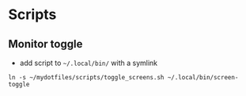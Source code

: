 # Scripts

## Monitor toggle

* add script to `~/.local/bin/` with a symlink

```
ln -s ~/mydotfiles/scripts/toggle_screens.sh ~/.local/bin/screen-toggle
```
